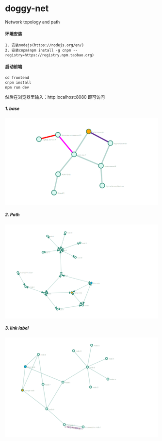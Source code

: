# doggy-net
Network topology and path


#### 环境安装
```
1. 安装nodejs(https://nodejs.org/en/)
2. 安装cnpm(npm install -g cnpm --registry=https://registry.npm.taobao.org)
```
#### 启动前端
```
cd frontend
cnpm install
npm run dev
```

然后在浏览器里输入：http:localhost:8080 即可访问

##### 1. base
![vis](doc/img/topo1.png)
##### 2. Path
![vis](doc/img/topo2.png)
##### 3. link label
![vis](doc/img/topo3.png)